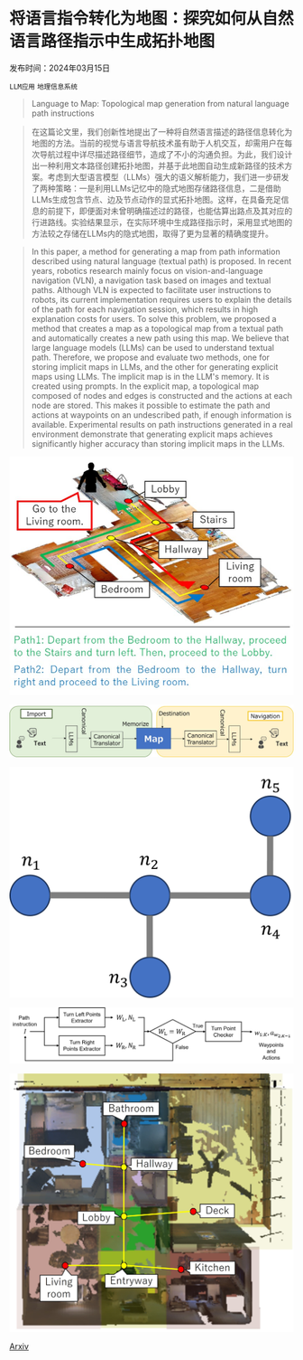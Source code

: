 # 将语言指令转化为地图：探究如何从自然语言路径指示中生成拓扑地图

发布时间：2024年03月15日

`LLM应用` `地理信息系统`

> Language to Map: Topological map generation from natural language path instructions

> 在这篇论文里，我们创新性地提出了一种将自然语言描述的路径信息转化为地图的方法。当前的视觉与语言导航技术虽有助于人机交互，却需用户在每次导航过程中详尽描述路径细节，造成了不小的沟通负担。为此，我们设计出一种利用文本路径创建拓扑地图，并基于此地图自动生成新路径的技术方案。考虑到大型语言模型（LLMs）强大的语义解析能力，我们进一步研发了两种策略：一是利用LLMs记忆中的隐式地图存储路径信息，二是借助LLMs生成包含节点、边及节点动作的显式拓扑地图。这样，在具备充足信息的前提下，即便面对未曾明确描述过的路径，也能估算出路点及其对应的行进路线。实验结果显示，在实际环境中生成路径指示时，采用显式地图的方法较之存储在LLMs内的隐式地图，取得了更为显著的精确度提升。

> In this paper, a method for generating a map from path information described using natural language (textual path) is proposed. In recent years, robotics research mainly focus on vision-and-language navigation (VLN), a navigation task based on images and textual paths. Although VLN is expected to facilitate user instructions to robots, its current implementation requires users to explain the details of the path for each navigation session, which results in high explanation costs for users. To solve this problem, we proposed a method that creates a map as a topological map from a textual path and automatically creates a new path using this map. We believe that large language models (LLMs) can be used to understand textual path. Therefore, we propose and evaluate two methods, one for storing implicit maps in LLMs, and the other for generating explicit maps using LLMs. The implicit map is in the LLM's memory. It is created using prompts. In the explicit map, a topological map composed of nodes and edges is constructed and the actions at each node are stored. This makes it possible to estimate the path and actions at waypoints on an undescribed path, if enough information is available. Experimental results on path instructions generated in a real environment demonstrate that generating explicit maps achieves significantly higher accuracy than storing implicit maps in the LLMs.

![将语言指令转化为地图：探究如何从自然语言路径指示中生成拓扑地图](../../../paper_images/2403.10008/image1.jpg)

![将语言指令转化为地图：探究如何从自然语言路径指示中生成拓扑地图](../../../paper_images/2403.10008/ToMaT_overview.jpg)

![将语言指令转化为地图：探究如何从自然语言路径指示中生成拓扑地图](../../../paper_images/2403.10008/toy_environment.png)

![将语言指令转化为地图：探究如何从自然语言路径指示中生成拓扑地图](../../../paper_images/2403.10008/prompt_rev.png)

![将语言指令转化为地图：探究如何从自然语言路径指示中生成拓扑地图](../../../paper_images/2403.10008/jh_map.jpg)

[Arxiv](https://arxiv.org/abs/2403.10008)